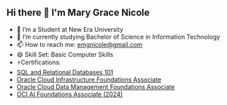 ## Hi there 👋 I'm Mary Grace Nicole



- 🔭 I’m a Student at New Era University
- 🌱 I’m currently studying Bachelor of Science in Information Technology
- 📫 How to reach me: emgnicole@gmail.com
- 😄 Skill Set: Basic Computer Skills
- ⚡Certifications:
-   [SQL and Relational Databases 101](https://courses.cognitiveclass.ai/certificates/835cc20ef6fc4f5cb29ae2796e1de543)
-   [Oracle Cloud Infrastructure Foundations Associate](https://brm-certview.oracle.com/ords/certview/ecertificate?ssn=OC5417284&trackId=OCI2024FNDCFA&key=6582d719332c6ab176d92af7af43c66a9454a56c)
-   [Oracle Cloud Data Management Foundations Associate](https://brm-certview.oracle.com/ords/certview/ecertificate?ssn=OC5417284&trackId=OCI2024DCFA&key=bd056aa0c51d357c3ed6e0336db5c8783dfba892)
-   [OCI AI Foundations Associate (2024)](https://brm-certview.oracle.com/ords/certview/ecertificate?ssn=OC5417284&trackId=OCI24AICFA&key=8f744a96b3f3c92297b8853431563c13a47c6f06)
